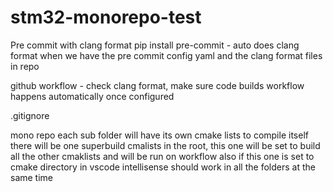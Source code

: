 # stm32-monorepo-test
Pre commit with clang format
pip install pre-commit - auto does clang format when we have the pre commit config yaml and the clang format files in repo

github workflow - check clang format, make sure code builds
workflow happens automatically once configured

.gitignore

mono repo
each sub folder will have its own cmake lists to compile itself
there will be one superbuild cmalists in the root, this one will be set to build all the other cmaklists and will be run on workflow
also if this one is set to cmake directory in vscode intellisense should work in all the folders at the same time